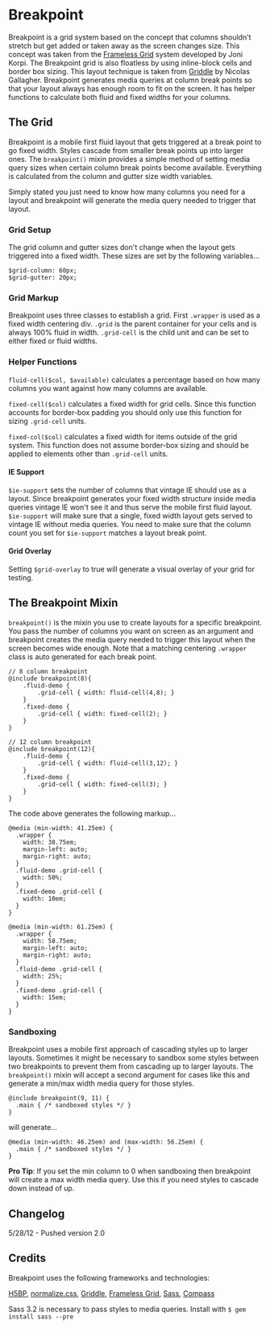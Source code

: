 # Breakpoint

Breakpoint is a grid system based on the concept that columns shouldn't
stretch but get added or taken away as the screen changes size. This concept
was taken from the [Frameless Grid](http://framelessgrid.com/) system developed by Joni Korpi.
The Breakpoint grid is also floatless by using inline-block cells and border box sizing. This
layout technique is taken from [Griddle](https://github.com/necolas/griddle) by Nicolas Gallagher.
Breakpoint generates media queries at column break points so that your layout always has enough
room to fit on the screen. It has helper functions to calculate both fluid and fixed widths for
your columns.

## The Grid

Breakpoint is a mobile first fluid layout that gets triggered 
at a break point to go fixed width. Styles cascade from smaller break 
points up into larger ones. The `breakpoint()` mixin provides a simple method of
setting media query sizes when certain column break points become available. 
Everything is calculated from the column and gutter size width variables.

Simply stated you just need to know how many columns you need for a 
layout and breakpoint will generate the media query needed to trigger that layout.

### Grid Setup

The grid column and gutter sizes don't change when the layout gets triggered into
a fixed width. These sizes are set by the following variables...

```
$grid-column: 60px;
$grid-gutter: 20px;
```

### Grid Markup

Breakpoint uses three classes to establish a grid. First `.wrapper` is used as
a fixed width centering div. `.grid` is the parent container for your cells and is always
100% fluid in width. `.grid-cell` is the child unit and can be set to either fixed or
fluid widths.

### Helper Functions

`fluid-cell($col, $available)` calculates a percentage based on how many columns you want
against how many columns are available.

`fixed-cell($col)` calculates a fixed width for grid cells. Since this function accounts
for border-box padding you should only use this function for sizing `.grid-cell` units.

`fixed-col($col)` calculates a fixed width for items outside of the grid system. This function
does not assume border-box sizing and should be applied to elements other than `.grid-cell` units. 

#### IE Support

`$ie-support` sets the number of columns that vintage IE should use as a layout. Since
breakpoint generates your fixed width structure inside media queries vintage IE won't see
it and thus serve the mobile first fluid layout. `$ie-support` will make sure that a
single, fixed width layout gets served to vintage IE without media queries. You need to
make sure that the column count you set for `$ie-support` matches a layout break point.

#### Grid Overlay

Setting `$grid-overlay` to true will generate a visual overlay of your grid for testing.

## The Breakpoint Mixin

`breakpoint()` is the mixin you use to create layouts for a specific breakpoint. You pass
the number of columns you want on screen as an argument and breakpoint creates the media query needed
to trigger this layout when the screen becomes wide enough. Note that a matching centering `.wrapper` class is
auto generated for each break point.

```
// 8 column breakpoint
@include breakpoint(8){
	.fluid-demo {
		.grid-cell { width: fluid-cell(4,8); }
	}
	.fixed-demo {
		.grid-cell { width: fixed-cell(2); }
	}
}

// 12 column breakpoint
@include breakpoint(12){
	.fluid-demo {
		.grid-cell { width: fluid-cell(3,12); }
	}
	.fixed-demo {
		.grid-cell { width: fixed-cell(3); }
	}
}
```

The code above generates the following markup...

```
@media (min-width: 41.25em) {
  .wrapper {
    width: 38.75em;
    margin-left: auto;
    margin-right: auto;
  }
  .fluid-demo .grid-cell {
    width: 50%;
  }
  .fixed-demo .grid-cell {
    width: 10em;
  }
}

@media (min-width: 61.25em) {
  .wrapper {
    width: 58.75em;
    margin-left: auto;
    margin-right: auto;
  }
  .fluid-demo .grid-cell {
    width: 25%;
  }
  .fixed-demo .grid-cell {
    width: 15em;
  }
}
```

### Sandboxing

Breakpoint uses a mobile first approach of cascading styles up to larger layouts. Sometimes
it might be necessary to sandbox some styles between two breakpoints to prevent them
from cascading up to larger layouts. The `breakpoint()` mixin will accept a second
argument for cases like this and generate a min/max width media query for those styles.

```
@include breakpoint(9, 11) {
  .main { /* sandboxed styles */ }
}
```

will generate...

```
@media (min-width: 46.25em) and (max-width: 56.25em) {
  .main { /* sandboxed styles */ }
}
```

**Pro Tip**: If you set the min column to 0 when sandboxing then breakpoint will create
a max width media query. Use this if you need styles to cascade down instead of up.

## Changelog

5/28/12 - Pushed version 2.0

## Credits

Breakpoint uses the following frameworks and technologies:

[H5BP](http://html5boilerplate.com/), 
[normalize.css](http://necolas.github.com/normalize.css/),
[Griddle](https://github.com/necolas/griddle), 
[Frameless Grid](http://framelessgrid.com/), 
[Sass](http://sass-lang.com/), 
[Compass](http://compass-style.org/)

Sass 3.2 is necessary to pass styles to media queries. Install with `$ gem install sass --pre`